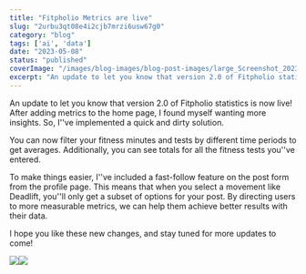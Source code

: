 ```yaml
---
title: "Fitpholio Metrics are live"
slug: "2urbu3qt08e4i2cjb7mrzi6usw67g0"
category: "blog"
tags: ['ai', 'data']
date: "2023-05-08"
status: "published"
coverImage: "/images/blog-images/blog-post-images/large_Screenshot_2023_05_07_at_10_26_14_PM_6e06ddd91d.png"
excerpt: "An update to let you know that version 2.0 of Fitpholio statistics is now live! After adding metrics to the home page, I found myself wanting more insights. So, I&#x27;&#x27;ve implemented a quick and dirty ..."
---
```


An update to let you know that version 2.0 of Fitpholio statistics is now live! After adding metrics to the home page, I found myself wanting more insights. So, I''ve implemented a quick and dirty solution.

You can now filter your fitness minutes and tests by different time periods to get averages. Additionally, you can see totals for all the fitness tests you''ve entered.

To make things easier, I''ve included a fast-follow feature on the post form from the profile page. This means that when you select a movement like Deadlift, you''ll only get a subset of options for your post. By directing users to more measurable metrics, we can help them achieve better results with their data.

I hope you like these new changes, and stay tuned for more updates to come!

![](/images/blog-images/blog-post-images/large_Screenshot_2023_05_07_at_10_26_14_PM_6e06ddd91d.png)![](/images/blog-images/blog-post-images/large_Screenshot_2023_05_07_at_10_26_26_PM_450d8ebc03.png)